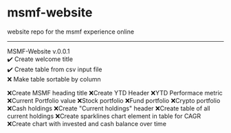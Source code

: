 # msmf-website
website repo for the msmf experience online

---
MSMF-Website v.0.0.1  
:heavy_check_mark: Create welcome title    
:heavy_check_mark: Create table from csv input file  
:x: Make table sortable by column


:x:Create MSMF heading title
:x:Create YTD Header
  :x:YTD Performace metric
  :x:Current Portfolio value
  :x:Stock portfolio
  :x:Fund portfolio
  :x:Crypto portfolio
  :x:Cash holdings
:x:Create "Current holdings" header
:x:Create table of all current holdings
:x:Create sparklines chart element in table for CAGR
:x:Create chart with invested and cash balance over time
  
